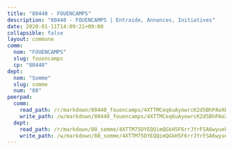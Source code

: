 ```yaml
---
title: "80440 - FOUENCAMPS"
description: "80440 - FOUENCAMPS | Entraide, Annonces, Initiatives"
date: 2020-01-11T14:09:21+09:00
collapsible: false
layout: commune
comm:
  nom: "FOUENCAMPS"
  slug: fouencamps
  cp: "80440"
dept:
  nom: "Somme"
  slug: somme
  num: "80"
peerpad:
  comm:
    read_path: /r/markdown/80440_fouencamps/4XTTMCeq6uAyowrcK2d5BhPAoXEL6DXFw5bwRbCGH1J37FBkc
    write_path: /w/markdown/80440_fouencamps/4XTTMCeq6uAyowrcK2d5BhPAoXEL6DXFw5bwRbCGH1J37FBkc-K3TgUD66FVPmR9qq5vRSHsQLHUSoSfqSDpWforDcP7RC37SL8Bff5FQoJ2wfavNCVAs2SD8TgResP1wL2gSgXVyJmUAM98wCwvQbncTHDJLUAdnHtM9ErkYzr1PJGvkuDn796Afr
  dept:
    read_path: /r/markdown/80_somme/4XTTM75DYEQQimQGkH5F6rrJYrFSA6wyuekdgioEx7v45YjSw
    write_path: /w/markdown/80_somme/4XTTM75DYEQQimQGkH5F6rrJYrFSA6wyuekdgioEx7v45YjSw-K3TgTuB1DbUNHuFo9Fhh6JTUriPx8E5izGkmw9RSNTjUtMFPoZhqqp87szE8th3EytWSHGdhUuQUPjam8aJZh1SdH8pL3ibgUbMdNhU17kjAmSa49LMB2GjXvVwDVurE8mgce3XM
---
```


